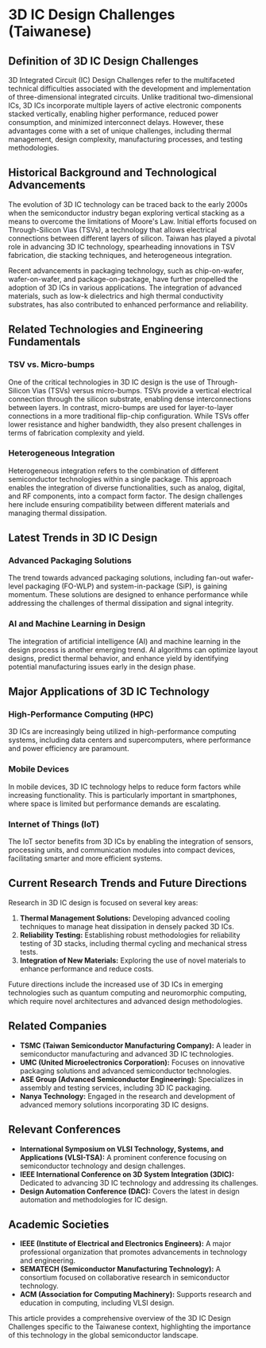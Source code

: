 # 3D IC Design Challenges (Taiwanese)

## Definition of 3D IC Design Challenges

3D Integrated Circuit (IC) Design Challenges refer to the multifaceted technical difficulties associated with the development and implementation of three-dimensional integrated circuits. Unlike traditional two-dimensional ICs, 3D ICs incorporate multiple layers of active electronic components stacked vertically, enabling higher performance, reduced power consumption, and minimized interconnect delays. However, these advantages come with a set of unique challenges, including thermal management, design complexity, manufacturing processes, and testing methodologies.

## Historical Background and Technological Advancements

The evolution of 3D IC technology can be traced back to the early 2000s when the semiconductor industry began exploring vertical stacking as a means to overcome the limitations of Moore's Law. Initial efforts focused on Through-Silicon Vias (TSVs), a technology that allows electrical connections between different layers of silicon. Taiwan has played a pivotal role in advancing 3D IC technology, spearheading innovations in TSV fabrication, die stacking techniques, and heterogeneous integration.

Recent advancements in packaging technology, such as chip-on-wafer, wafer-on-wafer, and package-on-package, have further propelled the adoption of 3D ICs in various applications. The integration of advanced materials, such as low-k dielectrics and high thermal conductivity substrates, has also contributed to enhanced performance and reliability.

## Related Technologies and Engineering Fundamentals

### TSV vs. Micro-bumps

One of the critical technologies in 3D IC design is the use of Through-Silicon Vias (TSVs) versus micro-bumps. TSVs provide a vertical electrical connection through the silicon substrate, enabling dense interconnections between layers. In contrast, micro-bumps are used for layer-to-layer connections in a more traditional flip-chip configuration. While TSVs offer lower resistance and higher bandwidth, they also present challenges in terms of fabrication complexity and yield.

### Heterogeneous Integration

Heterogeneous integration refers to the combination of different semiconductor technologies within a single package. This approach enables the integration of diverse functionalities, such as analog, digital, and RF components, into a compact form factor. The design challenges here include ensuring compatibility between different materials and managing thermal dissipation.

## Latest Trends in 3D IC Design

### Advanced Packaging Solutions

The trend towards advanced packaging solutions, including fan-out wafer-level packaging (FO-WLP) and system-in-package (SiP), is gaining momentum. These solutions are designed to enhance performance while addressing the challenges of thermal dissipation and signal integrity.

### AI and Machine Learning in Design

The integration of artificial intelligence (AI) and machine learning in the design process is another emerging trend. AI algorithms can optimize layout designs, predict thermal behavior, and enhance yield by identifying potential manufacturing issues early in the design phase.

## Major Applications of 3D IC Technology

### High-Performance Computing (HPC)

3D ICs are increasingly being utilized in high-performance computing systems, including data centers and supercomputers, where performance and power efficiency are paramount.

### Mobile Devices

In mobile devices, 3D IC technology helps to reduce form factors while increasing functionality. This is particularly important in smartphones, where space is limited but performance demands are escalating.

### Internet of Things (IoT)

The IoT sector benefits from 3D ICs by enabling the integration of sensors, processing units, and communication modules into compact devices, facilitating smarter and more efficient systems.

## Current Research Trends and Future Directions

Research in 3D IC design is focused on several key areas:

1. **Thermal Management Solutions:** Developing advanced cooling techniques to manage heat dissipation in densely packed 3D ICs.
2. **Reliability Testing:** Establishing robust methodologies for reliability testing of 3D stacks, including thermal cycling and mechanical stress tests.
3. **Integration of New Materials:** Exploring the use of novel materials to enhance performance and reduce costs.

Future directions include the increased use of 3D ICs in emerging technologies such as quantum computing and neuromorphic computing, which require novel architectures and advanced design methodologies.

## Related Companies

- **TSMC (Taiwan Semiconductor Manufacturing Company):** A leader in semiconductor manufacturing and advanced 3D IC technologies.
- **UMC (United Microelectronics Corporation):** Focuses on innovative packaging solutions and advanced semiconductor technologies.
- **ASE Group (Advanced Semiconductor Engineering):** Specializes in assembly and testing services, including 3D IC packaging.
- **Nanya Technology:** Engaged in the research and development of advanced memory solutions incorporating 3D IC designs.

## Relevant Conferences

- **International Symposium on VLSI Technology, Systems, and Applications (VLSI-TSA):** A prominent conference focusing on semiconductor technology and design challenges.
- **IEEE International Conference on 3D System Integration (3DIC):** Dedicated to advancing 3D IC technology and addressing its challenges.
- **Design Automation Conference (DAC):** Covers the latest in design automation and methodologies for IC design.

## Academic Societies

- **IEEE (Institute of Electrical and Electronics Engineers):** A major professional organization that promotes advancements in technology and engineering.
- **SEMATECH (Semiconductor Manufacturing Technology):** A consortium focused on collaborative research in semiconductor technology.
- **ACM (Association for Computing Machinery):** Supports research and education in computing, including VLSI design.

This article provides a comprehensive overview of the 3D IC Design Challenges specific to the Taiwanese context, highlighting the importance of this technology in the global semiconductor landscape.